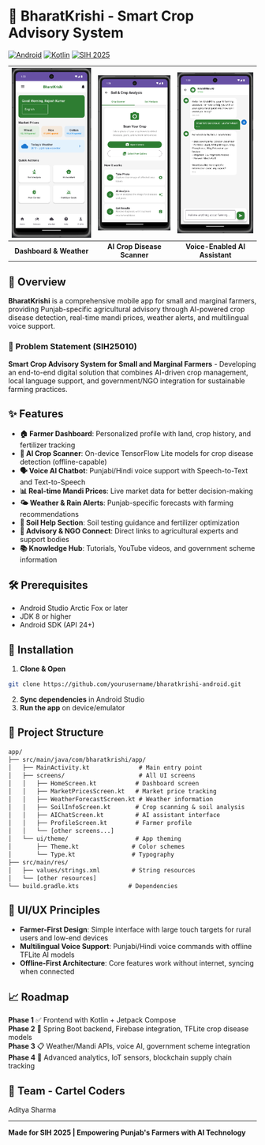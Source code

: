 # 🌾 BharatKrishi - Smart Crop Advisory System

[![Android](https://img.shields.io/badge/Platform-Android-green.svg)](https://android.com) [![Kotlin](https://img.shields.io/badge/Language-Kotlin-blue.svg)](https://kotlinlang.org) [![SIH 2025](https://img.shields.io/badge/SIH%202025-Problem%20Statement%20010-red.svg)](https://sih.gov.in)

![Home Screen](screenshots/home_screen.png) | ![Market Prices](screenshots/crop_scanner.png) | ![AI Assistant](screenshots/ai_chat.png)
|:---:|:---:|:---:|
| **Dashboard & Weather** | **AI Crop Disease Scanner** | **Voice-Enabled AI Assistant** |

## 📖 Overview
**BharatKrishi** is a comprehensive mobile app for small and marginal farmers, providing Punjab-specific agricultural advisory through AI-powered crop disease detection, real-time mandi prices, weather alerts, and multilingual voice support.

### 🎯 Problem Statement (SIH25010)
**Smart Crop Advisory System for Small and Marginal Farmers** - Developing an end-to-end digital solution that combines AI-driven crop management, local language support, and government/NGO integration for sustainable farming practices.

## ✨ Features

- **🏠 Farmer Dashboard**: Personalized profile with land, crop history, and fertilizer tracking
- **🤖 AI Crop Scanner**: On-device TensorFlow Lite models for crop disease detection (offline-capable)
- **🗣️ Voice AI Chatbot**: Punjabi/Hindi voice support with Speech-to-Text and Text-to-Speech
- **📊 Real-time Mandi Prices**: Live market data for better decision-making
- **🌤️ Weather & Rain Alerts**: Punjab-specific forecasts with farming recommendations
- **🔬 Soil Help Section**: Soil testing guidance and fertilizer optimization
- **🤝 Advisory & NGO Connect**: Direct links to agricultural experts and support bodies
- **📚 Knowledge Hub**: Tutorials, YouTube videos, and government scheme information

## 🛠️ Prerequisites
- Android Studio Arctic Fox or later
- JDK 8 or higher
- Android SDK (API 24+)

## 🚀 Installation

1. **Clone & Open**
```bash
git clone https://github.com/yourusername/bharatkrishi-android.git
```
2. **Sync dependencies** in Android Studio
3. **Run the app** on device/emulator

## 📁 Project Structure
```
app/
├── src/main/java/com/bharatkrishi/app/
│   ├── MainActivity.kt              # Main entry point
│   ├── screens/                     # All UI screens
│   │   ├── HomeScreen.kt           # Dashboard screen
│   │   ├── MarketPricesScreen.kt   # Market price tracking
│   │   ├── WeatherForecastScreen.kt # Weather information
│   │   ├── SoilInfoScreen.kt       # Crop scanning & soil analysis
│   │   ├── AIChatScreen.kt         # AI assistant interface
│   │   ├── ProfileScreen.kt        # Farmer profile
│   │   └── [other screens...]
│   └── ui/theme/                   # App theming
│       ├── Theme.kt               # Color schemes
│       └── Type.kt                # Typography
├── src/main/res/
│   ├── values/strings.xml         # String resources
│   └── [other resources]
└── build.gradle.kts              # Dependencies
```

## 🎨 UI/UX Principles
- **Farmer-First Design**: Simple interface with large touch targets for rural users and low-end devices
- **Multilingual Voice Support**: Punjabi/Hindi voice commands with offline TFLite AI models
- **Offline-First Architecture**: Core features work without internet, syncing when connected

## 📈 Roadmap

**Phase 1** ✅ Frontend with Kotlin + Jetpack Compose  
**Phase 2** 🚧 Spring Boot backend, Firebase integration, TFLite crop disease models  
**Phase 3** 📋 Weather/Mandi APIs, voice AI, government scheme integration  
**Phase 4** 🔮 Advanced analytics, IoT sensors, blockchain supply chain tracking

## 👥 Team - Cartel Coders
Aditya Sharma

---
**Made for SIH 2025 | Empowering Punjab's Farmers with AI Technology**